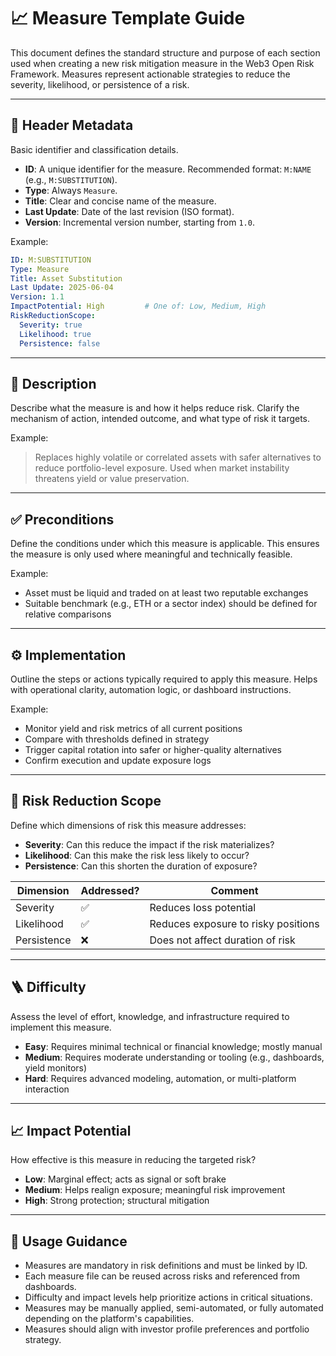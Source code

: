 # 📈 Measure Template Guide

This document defines the standard structure and purpose of each section used when creating a new risk mitigation measure in the Web3 Open Risk Framework. Measures represent actionable strategies to reduce the severity, likelihood, or persistence of a risk.

---

## 🧾 Header Metadata

Basic identifier and classification details.

- **ID**: A unique identifier for the measure. Recommended format: `M:NAME` (e.g., `M:SUBSTITUTION`).
- **Type**: Always `Measure`.
- **Title**: Clear and concise name of the measure.
- **Last Update**: Date of the last revision (ISO format).
- **Version**: Incremental version number, starting from `1.0`.

Example:

```yaml
ID: M:SUBSTITUTION
Type: Measure
Title: Asset Substitution
Last Update: 2025-06-04
Version: 1.1
ImpactPotential: High         # One of: Low, Medium, High
RiskReductionScope:
  Severity: true
  Likelihood: true
  Persistence: false
```

---

## 🧠 Description

Describe what the measure is and how it helps reduce risk. Clarify the mechanism of action, intended outcome, and what type of risk it targets.

Example:
> Replaces highly volatile or correlated assets with safer alternatives to reduce portfolio-level exposure. Used when market instability threatens yield or value preservation.

---

## ✅ Preconditions

Define the conditions under which this measure is applicable. This ensures the measure is only used where meaningful and technically feasible.

Example:
- Asset must be liquid and traded on at least two reputable exchanges
- Suitable benchmark (e.g., ETH or a sector index) should be defined for relative comparisons

---

## ⚙️ Implementation

Outline the steps or actions typically required to apply this measure. Helps with operational clarity, automation logic, or dashboard instructions.

Example:
- Monitor yield and risk metrics of all current positions
- Compare with thresholds defined in strategy
- Trigger capital rotation into safer or higher-quality alternatives
- Confirm execution and update exposure logs

---

## 🎯 Risk Reduction Scope

Define which dimensions of risk this measure addresses:
- **Severity**: Can this reduce the impact if the risk materializes?
- **Likelihood**: Can this make the risk less likely to occur?
- **Persistence**: Can this shorten the duration of exposure?

| Dimension   | Addressed? | Comment                             |
| ----------- | ---------- | ----------------------------------- |
| Severity    | ✅          | Reduces loss potential              |
| Likelihood  | ✅          | Reduces exposure to risky positions |
| Persistence | ❌          | Does not affect duration of risk    |

---

## 🪜 Difficulty

Assess the level of effort, knowledge, and infrastructure required to implement this measure.

- **Easy**: Requires minimal technical or financial knowledge; mostly manual
- **Medium**: Requires moderate understanding or tooling (e.g., dashboards, yield monitors)
- **Hard**: Requires advanced modeling, automation, or multi-platform interaction

---

## 📈 Impact Potential

How effective is this measure in reducing the targeted risk?

- **Low**: Marginal effect; acts as signal or soft brake
- **Medium**: Helps realign exposure; meaningful risk improvement
- **High**: Strong protection; structural mitigation

---

## 🧭 Usage Guidance

- Measures are mandatory in risk definitions and must be linked by ID.
- Each measure file can be reused across risks and referenced from dashboards.
- Difficulty and impact levels help prioritize actions in critical situations.
- Measures may be manually applied, semi-automated, or fully automated depending on the platform's capabilities.
- Measures should align with investor profile preferences and portfolio strategy.
